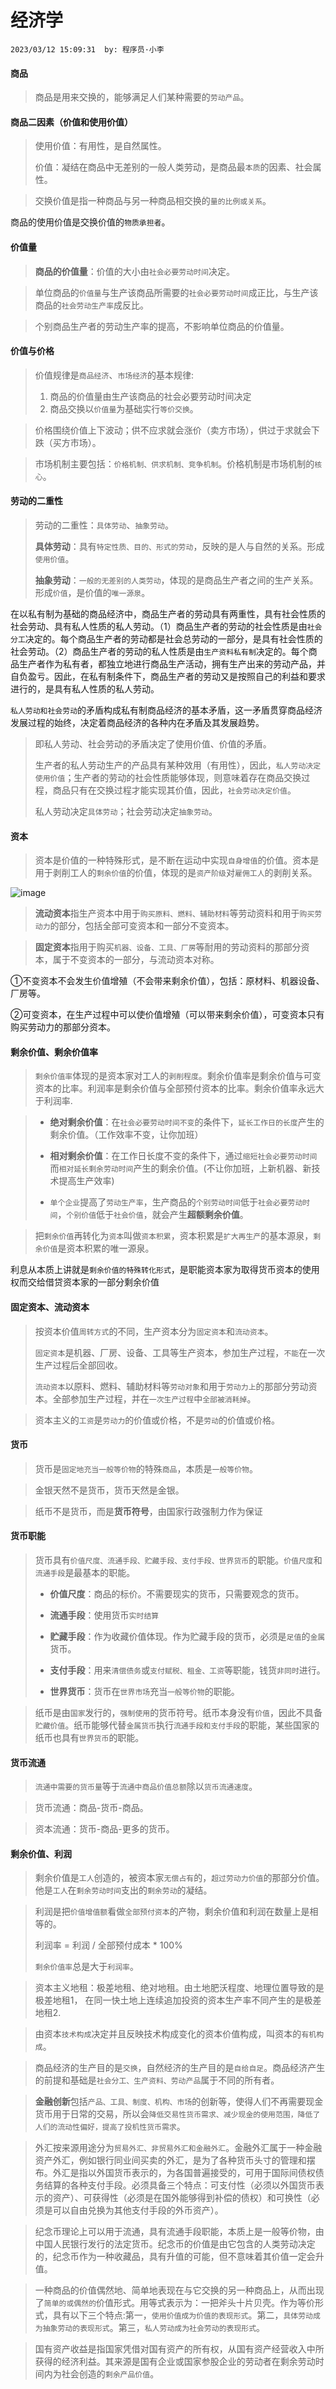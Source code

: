 # 经济学
`2023/03/12 15:09:31  by: 程序员·小李`

#### 商品

> 商品是用来交换的，能够满足人们某种需要的`劳动产品`。


#### 商品二因素（价值和使用价值）

> 使用价值：有用性，是自然属性。
>
> 价值：凝结在商品中无差别的一般人类劳动，是商品最`本质`的因素、社会属性。

> 交换价值是指一种商品与另一种商品相交换的`量的比例或关系`。

商品的使用价值是交换价值的`物质承担者`。


#### 价值量

> **商品的价值量**：价值的大小由`社会必要劳动时间`决定。

> 单位商品的`价值量`与生产该商品所需要的`社会必要劳动时间`成正比，与生产该商品的`社会劳动生产率`成反比。

> 个别商品生产者的劳动生产率的提高，不影响单位商品的价值量。


#### 价值与价格

> 价值规律是`商品经济`、`市场经济`的基本规律: 
> 1. 商品的价值量由生产该商品的社会必要劳动时间决定
> 2. 商品交换以`价值量`为基础实行`等价交换`。


> 价格围绕价值上下波动；供不应求就会涨价（卖方市场），供过于求就会下跌（买方市场）。


> 市场机制主要包括：`价格机制、供求机制、竞争机制`。价格机制是市场机制的`核心`。


#### 劳动的二重性

> 劳动的二重性：`具体劳动`、`抽象劳动`。
>
> **具体劳动**：具有`特定性质、目的、形式的劳动`，反映的是人与自然的关系。形成`使用价值`。
>
> **抽象劳动**：`一般的无差别的人类劳动`，体现的是商品生产者之间的生产关系。形成`价值`，是价值的`唯一源泉`。

在以私有制为基础的商品经济中，商品生产者的劳动具有两重性，具有社会性质的社会劳动、具有私人性质的私人劳动。（1）商品生产者的劳动的社会性质是由`社会分工`决定的。每个商品生产者的劳动都是社会总劳动的一部分，是具有社会性质的社会劳动。（2）商品生产者的劳动的私人性质是由`生产资料私有制`决定的。每个商品生产者作为私有者，都独立地进行商品生产活动，拥有生产出来的劳动产品，并自负盈亏。因此，在私有制条件下，商品生产者的劳动又是按照自己的利益和要求进行的，是具有私人性质的私人劳动。

`私人劳动和社会劳动`的矛盾构成私有制商品经济的基本矛盾，这一矛盾贯穿商品经济发展过程的始终，决定着商品经济的各种内在矛盾及其发展趋势。

> 即私人劳动、社会劳动的矛盾决定了使用价值、价值的矛盾。
>
>生产者的私人劳动生产的产品具有某种效用（有用性），因此，`私人劳动决定使用价值`；生产者的劳动的社会性质能够体现，则意味着存在商品交换过程，商品只有在交换过程才能实现其价值，因此，`社会劳动决定价值`。
>
>私人劳动决定`具体劳动`；社会劳动决定`抽象劳动`。

#### 资本

> 资本是价值的一种特殊形式，是不断在运动中实现`自身增值`的价值。资本是用于剥削工人的`剩余价值`的价值，体现的是`资产阶级`对`雇佣工人`的剥削关系。

![image](【经济学】理论\ff234089-c66f-44e6-9e96-675d7c80d8b3.png) 

> **流动资本**指生产资本中用于`购买原料、燃料、辅助材料`等劳动资料和用于`购买劳动力`的部分，包括全部可变资本和一部分不变资本。

>**固定资本**指用于购买`机器、设备、工具、厂房`等耐用的劳动资料的那部分资本，属于不变资本的一部分，与流动资本对称。

①不变资本不会发生价值增殖（不会带来剩余价值），包括：原材料、机器设备、厂房等。

②可变资本，在生产过程中可以使价值增殖（可以带来剩余价值），可变资本只有购买劳动力的那部分资本。


#### 剩余价值、剩余价值率

> `剩余价值率`体现的是资本家对工人的`剥削程度`。剩余价值率是剩余价值与可变资本的比率。利润率是剩余价值与全部预付资本的比率。剩余价值率永远大于利润率.


> * **绝对剩余价值**：在`社会必要劳动时间不变`的条件下，`延长工作日的长度`产生的剩余价值。（工作效率不变，让你加班）
>
> * **相对剩余价值**：在工作日长度不变的条件下，通过`缩短社会必要劳动时间`而`相对延长剩余劳动时间`产生的剩余价值。(不让你加班，上新机器、新技术提高生产效率)
>
> * `单个企业`提高了`劳动生产率`，生产商品的`个别劳动时间`低于`社会必要劳动时间`，`个别价值`低于`社会价值`，就会产生**超额剩余价值**。


> 把`剩余价值`再转化为`资本`叫做`资本积累`，资本积累是`扩大再生产`的基本源泉，`剩余价值`是资本积累的唯一源泉。

> 
利息从本质上讲就是`剩余价值的特殊转化形式`，是职能资本家为取得货币资本的使用权而交给借贷资本家的一部分剩余价值

#### 固定资本、流动资本

> 按资本价值`周转方式`的不同，生产资本分为`固定资本`和`流动资本`。
>
> `固定资本`是机器、厂房、设备、工具等生产资本，参加生产过程，`不能`在一次生产过程后全部回收。
>
> `流动资本`以原料、燃料、辅助材料等`劳动对象`和用于`劳动力上`的那部分劳动资本。全部参加生产过程，并在`一次生产过程`中`全部被消耗掉`。


> 资本主义的`工资`是`劳动力`的价值或价格，不是`劳动`的价值或价格。


#### 货币

> 货币是`固定地充当一般等价物`的特殊`商品`，本质是`一般等价物`。

> 金银天然不是货币，货币天然是金银。

> 纸币不是货币，而是**货币符号**，由国家行政强制力作为保证


#### 货币职能

> 货币具有`价值尺度、流通手段、贮藏手段、支付手段、世界货币`的职能。`价值尺度`和`流通手段`是最基本的职能。
>
> * **价值尺度**：商品的标价。不需要现实的货币，只需要观念的货币。
>
> * **流通手段**：使用货币`实时结算`
>
> * **贮藏手段**：作为收藏价值体现。作为贮藏手段的货币，必须是`足值`的`金属`货币。
>
> * **支付手段**：用来`清偿债务`或`支付赋税、租金、工资`等职能，钱货`非同时`进行。
>
> * **世界货币**：货币在`世界市场`充当`一般等价物`的职能。


> 纸币是由`国家`发行的，`强制使用`的货币符号。纸币本身没有`价值`，因此不具备`贮藏价值`。纸币能够代替`金属货币`执行`流通手段和支付手段`的职能，某些国家的纸币也具有`世界货币`的职能。


#### 货币流通

> `流通中需要的货币量`等于`流通中商品价值总额`除以`货币流通速度`。


> 货币流通：商品-货币-商品。


> 资本流通：货币-商品-更多的货币。


#### 剩余价值、利润

> 剩余价值是`工人`创造的，被资本家`无偿占有`的，`超过劳动力价值`的那部分价值。他是`工人`在`剩余劳动时间`支出的`剩余劳动`的凝结。


> 利润是把`价值增值额`看做`全部预付资本`的产物，剩余价值和利润在数量上是相等的。
>
> 利润率 = 利润 / 全部预付成本 * 100%
>
> `剩余价值率`总是大于`利润率`。


> 资本主义地租：极差地租、绝对地租。由土地肥沃程度、地理位置导致的是极差地租1， 在同一快土地上连续追加投资的资本生产率不同产生的是极差地租2.


> 由资本`技术构成`决定并且反映技术构成变化的资本价值构成，叫资本的`有机构成`。


> 商品经济的生产目的是`交换`，自然经济的生产目的是`自给自足`。商品经济产生的前提和基础是`社会分工、生产资料、劳动产品`属于不同的所有者。

> **金融创新**包括`产品、工具、制度、机构、市场`的创新等，使得人们不再需要现金货币用于日常的交易，所以会`降低交易性货币需求、减少现金的使用范围，降低了人们的流动性偏好，提高了投机性货币需求`。

> 外汇按来源用途分为`贸易外汇、非贸易外汇和金融外汇`。金融外汇属于一种金融资产外汇，例如银行同业间买卖的外汇，是为了各种货币头寸的管理和摆布。外汇是指以外国货币表示的，为各国普遍接受的，可用于国际间债权债务结算的各种支付手段。必须具备三个特点：可支付性（必须以外国货币表示的资产）、可获得性（必须是在国外能够得到补偿的债权）和可换性（必须是可以自由兑换为其他支付手段的外币资产）。

>纪念币理论上可以用于流通，具有流通手段职能，本质上是一般等价物，由中国人民银行发行的法定货币。纪念币的价值是由它包含的人类劳动决定的，纪念币作为一种收藏品，具有升值的可能，但不意味着其价值一定会升值。

> 一种商品的价值偶然地、简单地表现在与它交换的另一种商品上，从而出现了`简单的或偶然的`价值形式。用等式表示为：一把斧头十片贝壳。作为等价形式，具有以下三个特点:第一，`使用价值成为价值的表现形式`。第二，`具体劳动成为抽象劳动的表现形式`。第三，`私人劳动成为社会劳动的表现形式`。

> 国有资产收益是指国家凭借对国有资产的所有权，从国有资产经营收入中所获得的经济利益。其来源是国有企业或国家参股企业的劳动者在剩余劳动时间内为社会创造的`剩余产品价值`。